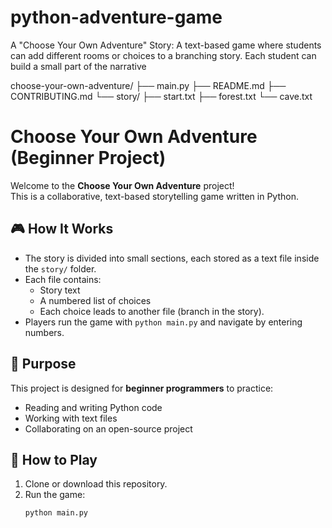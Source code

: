 # python-adventure-game
 A "Choose Your Own Adventure" Story: A text-based game where students can add different rooms or choices to a branching story. Each student can build a small part of the narrative

choose-your-own-adventure/
├── main.py
├── README.md
├── CONTRIBUTING.md
└── story/
    ├── start.txt
    ├── forest.txt
    └── cave.txt

# Choose Your Own Adventure (Beginner Project)

Welcome to the **Choose Your Own Adventure** project!  
This is a collaborative, text-based storytelling game written in Python.  

## 🎮 How It Works
- The story is divided into small sections, each stored as a text file inside the `story/` folder.
- Each file contains:
  - Story text
  - A numbered list of choices
  - Each choice leads to another file (branch in the story).
- Players run the game with `python main.py` and navigate by entering numbers.

## 🌱 Purpose
This project is designed for **beginner programmers** to practice:
- Reading and writing Python code
- Working with text files
- Collaborating on an open-source project

## 🚀 How to Play
1. Clone or download this repository.
2. Run the game:
   ```bash
   python main.py
